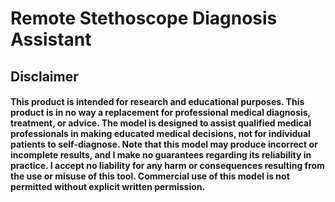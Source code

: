 # Remote Stethoscope Diagnosis Assistant

## Disclaimer
#### This product is intended for research and educational purposes. This product is in no way a replacement for professional medical diagnosis, treatment, or advice. The model is designed to assist qualified medical professionals in making educated medical decisions, not for individual patients to self-diagnose. Note that this model may produce incorrect or incomplete results, and I make no guarantees regarding its reliability in practice. I accept no liability for any harm or consequences resulting from the use or misuse of this tool. Commercial use of this model is not permitted without explicit written permission.
